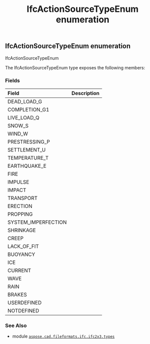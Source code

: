 ﻿---
title: IfcActionSourceTypeEnum enumeration
second_title: Aspose.CAD for Python via .NET API References
description: 
type: docs
weight: 1640
url: /python-net/aspose.cad.fileformats.ifc.ifc2x3.types/ifcactionsourcetypeenum/
is_root: false
---

## IfcActionSourceTypeEnum enumeration

IfcActionSourceTypeEnum



The IfcActionSourceTypeEnum type exposes the following members:

### Fields
| Field | Description |
| :- | :- |
| DEAD_LOAD_G |  |
| COMPLETION_G1 |  |
| LIVE_LOAD_Q |  |
| SNOW_S |  |
| WIND_W |  |
| PRESTRESSING_P |  |
| SETTLEMENT_U |  |
| TEMPERATURE_T |  |
| EARTHQUAKE_E |  |
| FIRE |  |
| IMPULSE |  |
| IMPACT |  |
| TRANSPORT |  |
| ERECTION |  |
| PROPPING |  |
| SYSTEM_IMPERFECTION |  |
| SHRINKAGE |  |
| CREEP |  |
| LACK_OF_FIT |  |
| BUOYANCY |  |
| ICE |  |
| CURRENT |  |
| WAVE |  |
| RAIN |  |
| BRAKES |  |
| USERDEFINED |  |
| NOTDEFINED |  |



### See Also
* module [`aspose.cad.fileformats.ifc.ifc2x3.types`](..)
